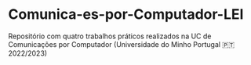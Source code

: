 # Comunica-es-por-Computador-LEI
Repositório com quatro trabalhos práticos realizados na UC de Comunicações por Computador (Universidade do Minho Portugal 🇵🇹 2022/2023)
